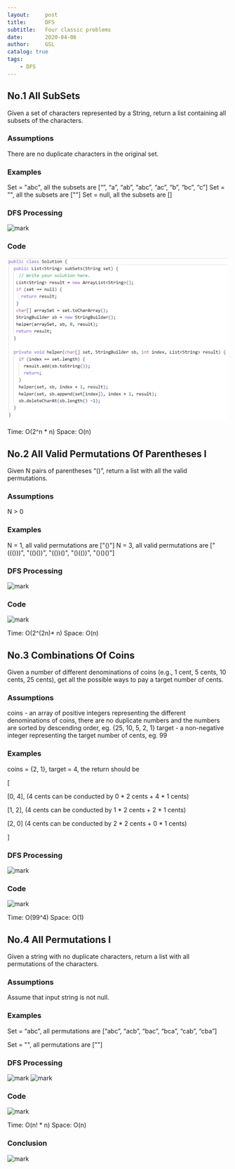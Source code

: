 ```yaml
---
layout:     post
title:      DFS
subtitle:   Four classic problems
date:       2020-04-06
author:     GSL
catalog: true
tags:
    - DFS
---
```



## No.1 All SubSets
Given a set of characters represented by a String, return a list containing all subsets of the characters.

### Assumptions
There are no duplicate characters in the original set.

### Examples
Set = "abc", all the subsets are [“”, “a”, “ab”, “abc”, “ac”, “b”, “bc”, “c”]
Set = "", all the subsets are [""]
Set = null, all the subsets are []

### DFS Processing
![mark](http://q8ehknbjo.bkt.gdipper.com/blog/20200407/yOroRmGs79H7.PNG)

### Code
![](/img/DFSCODE.JPG)
	
Time: O(2^n * n)
Space: O(n)

## No.2 All Valid Permutations Of Parentheses I
Given N pairs of parentheses “()”, return a list with all the valid permutations.

### Assumptions
N > 0

### Examples
N = 1, all valid permutations are ["()"]
N = 3, all valid permutations are ["((()))", "(()())", "(())()", "()(())", "()()()"]

### DFS Processing
![mark](http://q8ehknbjo.bkt.gdipper.com/blog/20200407/VFDL4heQLqPj.JPG)

### Code
![mark](http://q8ehknbjo.bkt.gdipper.com/blog/20200407/JpldQyFGNs7g.png?imageslim)

Time: O(2^(2n)* n)
Space: O(n)

## No.3 Combinations Of Coins
Given a number of different denominations of coins (e.g., 1 cent, 5 cents, 10 cents, 25 cents), get all the possible ways to pay a target number of cents.

### Assumptions
coins - an array of positive integers representing the different denominations of coins, there are no duplicate numbers and the numbers are sorted by descending order, eg. {25, 10, 5, 2, 1}
target - a non-negative integer representing the target number of cents, eg. 99

### Examples
coins = {2, 1}, target = 4, the return should be

[

  [0, 4],   (4 cents can be conducted by 0 * 2 cents + 4 * 1 cents)

  [1, 2],   (4 cents can be conducted by 1 * 2 cents + 2 * 1 cents)

  [2, 0]    (4 cents can be conducted by 2 * 2 cents + 0 * 1 cents)

]

### DFS Processing
![mark](http://q8ehknbjo.bkt.gdipper.com/blog/20200407/wLtaCVOtr2yW.png?imageslim)

### Code
![mark](http://q8ehknbjo.bkt.gdipper.com/blog/20200407/zdYh9ulqTRpx.png?imageslim)

Time: O(99^4)
Space: O(1)

## No.4 All Permutations I
Given a string with no duplicate characters, return a list with all permutations of the characters.

### Assumptions
Assume that input string is not null.

### Examples
Set = “abc”, all permutations are [“abc”, “acb”, “bac”, “bca”, “cab”, “cba”]

Set = "", all permutations are [""]

### DFS Processing
![mark](http://q8ehknbjo.bkt.gdipper.com/blog/20200407/Fp1eCAwFWnWL.png?imageslim)
![mark](http://q8ehknbjo.bkt.gdipper.com/blog/20200407/3qb5E7AKdzKE.png?imageslim)

### Code
![mark](http://q8ehknbjo.bkt.gdipper.com/blog/20200407/QvnN87qOVlFI.png?imageslim)

Time: O(n! * n)
Space: O(n)


### Conclusion
![mark](https://res.cloudinary.com/gong25gsl09/image/upload/v1588964182/%E8%83%8C%E5%8C%85%E9%97%AE%E9%A2%98/Capture_btamof.jpg)
